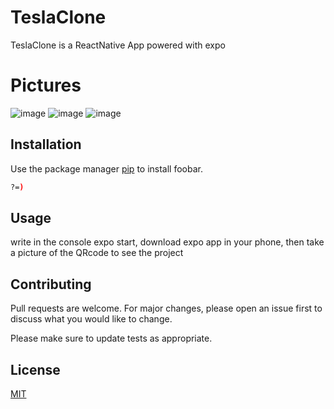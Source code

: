 # TeslaClone

TeslaClone is a ReactNative App powered with expo

# Pictures

![image](https://user-images.githubusercontent.com/69777842/152090154-53c6867c-3c6a-41a9-bfa6-3f3bc0686429.png)
![image](https://user-images.githubusercontent.com/69777842/152090248-96059436-4309-467f-82c4-7efe9afb1f71.png)
![image](https://user-images.githubusercontent.com/69777842/152090283-530d0c38-20e9-407a-a63f-277dfdec792c.png)

## Installation

Use the package manager [pip](https://pip.pypa.io/en/stable/) to install foobar.

```bash
?=)
```

## Usage

write in the console expo start, download expo app in your phone, then take a picture of the QRcode to see the project

## Contributing
Pull requests are welcome. For major changes, please open an issue first to discuss what you would like to change.

Please make sure to update tests as appropriate.

## License
[MIT](https://choosealicense.com/licenses/mit/)
